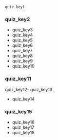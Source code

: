 ```ngMeta
quiz_key1
```
### quiz_key2
- quiz_key3
- quiz_key4
- quiz_key5
- quiz_key6
- quiz_key7
- quiz_key8
- quiz_key9
- quiz_key10
### quiz_key11
quiz_key12- quiz_key13
- quiz_key14
### quiz_key15
- quiz_key16
- quiz_key17
- quiz_key18
